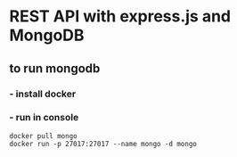 # REST API with express.js and MongoDB

## to run mongodb
### - install docker
### - run in console
```
docker pull mongo
docker run -p 27017:27017 --name mongo -d mongo
```
